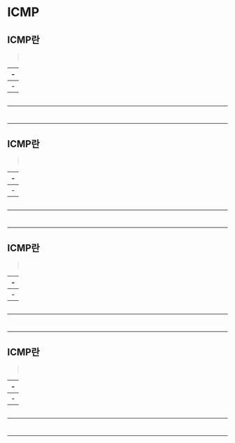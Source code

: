 # ICMP

ICMP란
---

> <br>

|-|
|-|
|-|

```

```

---
#
---

ICMP란
---

> <br>

|-|
|-|
|-|

```

```

---
#
---

ICMP란
---

> <br>

|-|
|-|
|-|

```

```

---
#
---

ICMP란
---

> <br>

|-|
|-|
|-|

```

```

---
#
---

